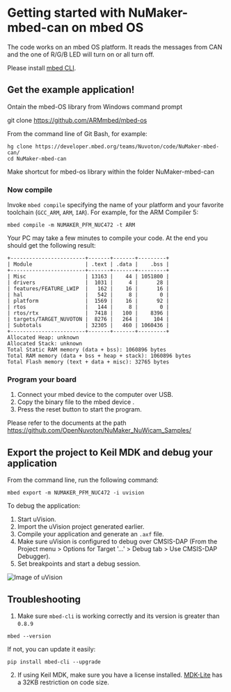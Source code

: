 
# Getting started with NuMaker-mbed-can on mbed OS
 
The code works on an mbed OS platform. It reads the messages from CAN and the one of R/G/B LED will turn on or all turn off.
 
Please install [mbed CLI](https://github.com/ARMmbed/mbed-cli#installing-mbed-cli).
 
## Get the example application!

Ontain the mbed-OS library from Windows command prompt

git clone https://github.com/ARMmbed/mbed-os


From the command line of Git Bash, for example:
 
```
hg clone https://developer.mbed.org/teams/Nuvoton/code/NuMaker-mbed-can/
cd NuMaker-mbed-can

```

Make shortcut for mbed-os library within the folder NuMaker-mbed-can
 
### Now compile
 
Invoke `mbed compile` specifying the name of your platform and your favorite toolchain (`GCC_ARM`, `ARM`, `IAR`). For example, for the ARM Compiler 5:
 
```
mbed compile -m NUMAKER_PFM_NUC472 -t ARM
```
 
Your PC may take a few minutes to compile your code. At the end you should get the following result:
 
```
+------------------------+-------+-------+---------+
| Module                 | .text | .data |    .bss |
+------------------------+-------+-------+---------+
| Misc                   | 13163 |    44 | 1051800 |
| drivers                |  1031 |     4 |      28 |
| features/FEATURE_LWIP  |   162 |    16 |      16 |
| hal                    |   542 |     8 |       0 |
| platform               |  1569 |    16 |      92 |
| rtos                   |   144 |     8 |       0 |
| rtos/rtx               |  7418 |   100 |    8396 |
| targets/TARGET_NUVOTON |  8276 |   264 |     104 |
| Subtotals              | 32305 |   460 | 1060436 |
+------------------------+-------+-------+---------+
Allocated Heap: unknown
Allocated Stack: unknown
Total Static RAM memory (data + bss): 1060896 bytes
Total RAM memory (data + bss + heap + stack): 1060896 bytes
Total Flash memory (text + data + misc): 32765 bytes
```
 
### Program your board
 
1. Connect your mbed device to the computer over USB.
1. Copy the binary file to the mbed device .
1. Press the reset button to start the program.
 
Please refer to the documents at the path https://github.com/OpenNuvoton/NuMaker_NuWicam_Samples/
 
## Export the project to Keil MDK and debug your application
 
From the command line, run the following command:
 
```
mbed export -m NUMAKER_PFM_NUC472 -i uvision
```
 
To debug the application:
 
1. Start uVision.
1. Import the uVision project generated earlier.
1. Compile your application and generate an `.axf` file.
1. Make sure uVision is configured to debug over CMSIS-DAP (From the Project menu > Options for Target '...' > Debug tab > Use CMSIS-DAP Debugger).
1. Set breakpoints and start a debug session.
 
![Image of uVision](img/uvision.png)
 
## Troubleshooting
 
1. Make sure `mbed-cli` is working correctly and its version is greater than `0.8.9`
 
 ```
 mbed --version
 ```
 
 If not, you can update it easily:
 
 ```
 pip install mbed-cli --upgrade
 ```
 
2. If using Keil MDK, make sure you have a license installed. [MDK-Lite](http://www.keil.com/arm/mdk.asp) has a 32KB restriction on code size.
 
 